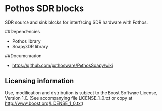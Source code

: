 # Pothos SDR blocks

SDR source and sink blocks for interfacing SDR hardware with Pothos.

##Dependencies

* Pothos library
* SoapySDR library

##Documentation

* https://github.com/pothosware/PothosSoapy/wiki

## Licensing information

Use, modification and distribution is subject to the Boost Software
License, Version 1.0. (See accompanying file LICENSE_1_0.txt or copy at
http://www.boost.org/LICENSE_1_0.txt)
